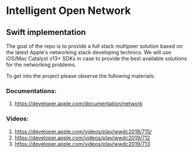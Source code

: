# Intelligent Open Network
## Swift implementation

The goal of the repo is to provide a full stack multipeer solution based on the latest Apple's networking stack developing technics. We will use iOS/Mac Catalyst v13+ SDKs in case to provide the best available solutions for the networking problems.

To get into the project please observe the following materials:

### Documentations:
1. https://developer.apple.com/documentation/network

### Videos:
1. https://developer.apple.com/videos/play/wwdc2018/715/
2. https://developer.apple.com/videos/play/wwdc2019/712
3. https://developer.apple.com/videos/play/wwdc2019/713
